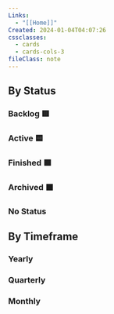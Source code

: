 ```yaml
---
Links:
  - "[[Home]]"
Created: 2024-01-04T04:07:26
cssclasses:
  - cards
  - cards-cols-3
fileClass: note
---
```


## By Status

### Backlog 🟥

<!-- Deprecated query: #goal tag being removed. Replace with field:: type = "goal"```dataview
table list("🎯 " + Description, "💡 " + Why) as "Details", Area
FROM #goal AND !"Hidden"
WHERE contains(Status, "🟥")
sort file.mtime desc
``` -->

### Active 🟨

<!-- Deprecated query: #goal tag being removed. Replace with field:: type = "goal"
```dataview
table list("🎯 " + Description, "💡 " + Why) as "Details", Timeframe, Area
FROM #goal AND !"Hidden"
WHERE contains(Status, "🟨")
sort file.mtime desc
``` -->

### Finished 🟩

<!-- Deprecated query: #goal tag being removed. Replace with field:: type = "goal"
```dataview
table list("🎯 " + Description, "💡 " + Why) as "Details", Area
FROM #goal AND !"Hidden"
WHERE contains(Status, "🟩")
sort file.mtime desc
``` -->

### Archived ⬛️

<!-- Deprecated query: #goal tag being removed. Replace with field:: type = "goal"
```dataview
table list("🎯 " + Description, "💡 " + Why) as "Details", Area
FROM #goal AND !"Hidden"
WHERE contains(Status, "⬛️")
sort Created desc
``` -->

### No Status

<!-- Deprecated query: #goal tag being removed. Replace with field:: type = "goal"
```dataview
table list("🎯 " + Description, "💡 " + Why) as "Details", Area
FROM #goal AND !"Hidden"
WHERE !Status
sort Created desc
``` -->

## By Timeframe

### Yearly

<!-- Deprecated query: #goal tag being removed. Replace with field:: type = "goal"
```dataview
table list("🎯 " + Description, "💡 " + Why) as "Details", Area
from #goal AND !"Hidden"
where file.frontmatter.Timeframe AND !icontains(file.frontmatter.Timeframe, "Q") AND !icontains(file.frontmatter.Timeframe, "M")
sort Created desc
``` -->

### Quarterly

<!-- Deprecated query: #goal tag being removed. Replace with field:: type = "goal"
```dataview
table list("🎯 " + Description, "💡 " + Why) as "Details", Area
from #goal AND !"Hidden"
where icontains(file.frontmatter.Timeframe, "Q")
sort Created desc
``` -->

### Monthly

<!-- Deprecated query: #goal tag being removed. Replace with field:: type = "goal"
```dataview
table list("🎯 " + Description, "💡 " + Why) as "Details", Area
from #goal AND !"Hidden"
where icontains(file.frontmatter.Timeframe, "M")
sort Created desc
``` -->
